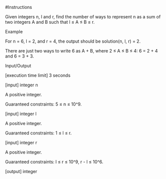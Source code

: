 ﻿#Instructions

Given integers n, l and r, find the number of ways to represent n as a sum of two integers A and B such that l ≤ A ≤ B ≤ r.

Example

For n = 6, l = 2, and r = 4, the output should be
solution(n, l, r) = 2.

There are just two ways to write 6 as A + B, where 2 ≤ A ≤ B ≤ 4: 6 = 2 + 4 and 6 = 3 + 3.

Input/Output

[execution time limit] 3 seconds

[input] integer n

A positive integer.

Guaranteed constraints:
5 ≤ n ≤ 10^9.

[input] integer l

A positive integer.

Guaranteed constraints:
1 ≤ l ≤ r.

[input] integer r

A positive integer.

Guaranteed constraints:
l ≤ r ≤ 10^9,
r - l ≤ 10^6.

[output] integer